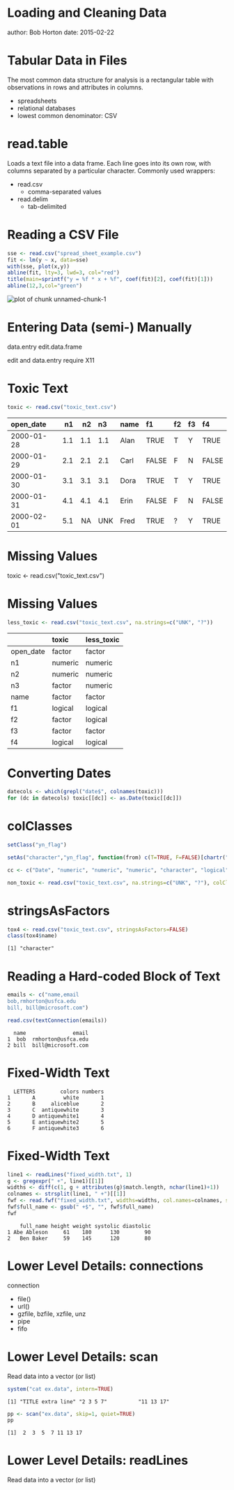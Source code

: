 Loading and Cleaning Data
========================================================
author: Bob Horton
date: 2015-02-22

Tabular Data in Files
========================================================

The most common data structure for analysis is a rectangular table with observations in rows and attributes in columns.

- spreadsheets
- relational databases
- lowest common denominator: CSV

read.table
========================================================
Loads a text file into a data frame. Each line goes into its own row, with columns separated by a particular character. Commonly used wrappers:

* read.csv
  - comma-separated values
* read.delim
  - tab-delimited

Reading a CSV File
========================================================


```r
sse <- read.csv("spread_sheet_example.csv")
fit <- lm(y ~ x, data=sse)
with(sse, plot(x,y))
abline(fit, lty=3, lwd=3, col="red")
title(main=sprintf("y = %f * x + %f", coef(fit)[2], coef(fit)[1]))
abline(12,3,col="green")
```

![plot of chunk unnamed-chunk-1](05a_loading_data-figure/unnamed-chunk-1-1.png) 

Entering Data (semi-) Manually
========================================================

data.entry
edit.data.frame

edit and data.entry require X11


Toxic Text
========================================================


```r
toxic <- read.csv("toxic_text.csv")
```

|open_date  |  n1|  n2|n3  |name |f1    |f2 |f3 |f4    |
|:----------|---:|---:|:---|:----|:-----|:--|:--|:-----|
|2000-01-28 | 1.1| 1.1|1.1 |Alan | TRUE |T  |Y  | TRUE |
|2000-01-29 | 2.1| 2.1|2.1 |Carl |FALSE |F  |N  |FALSE |
|2000-01-30 | 3.1| 3.1|3.1 |Dora | TRUE |T  |Y  | TRUE |
|2000-01-31 | 4.1| 4.1|4.1 |Erin |FALSE |F  |N  |FALSE |
|2000-02-01 | 5.1|  NA|UNK |Fred | TRUE |?  |Y  | TRUE |

Missing Values
========================================================

toxic <- read.csv("toxic_text.csv")

Missing Values
========================================================

```r
less_toxic <- read.csv("toxic_text.csv", na.strings=c("UNK", "?"))
```

|          |toxic   |less_toxic |
|:---------|:-------|:----------|
|open_date |factor  |factor     |
|n1        |numeric |numeric    |
|n2        |numeric |numeric    |
|n3        |factor  |numeric    |
|name      |factor  |factor     |
|f1        |logical |logical    |
|f2        |factor  |logical    |
|f3        |factor  |factor     |
|f4        |logical |logical    |

Converting Dates
========================================================


```r
datecols <- which(grepl("date$", colnames(toxic)))
for (dc in datecols) toxic[[dc]] <- as.Date(toxic[[dc]])
```

colClasses
========================================================


```r
setClass("yn_flag")

setAs("character","yn_flag", function(from) c(T=TRUE, F=FALSE)[chartr("YN", "TF", from)] )

cc <- c("Date", "numeric", "numeric", "numeric", "character", "logical", "logical", "yn_flag", "logical")

non_toxic <- read.csv("toxic_text.csv", na.strings=c("UNK", "?"), colClasses=cc)
```

stringsAsFactors
========================================================


```r
tox4 <- read.csv("toxic_text.csv", stringsAsFactors=FALSE)
class(tox4$name)
```

```
[1] "character"
```

Reading a Hard-coded Block of Text
========================================================


```r
emails <- c("name,email
bob,rmhorton@usfca.edu
bill, bill@microsoft.com")

read.csv(textConnection(emails))
```

```
  name               email
1  bob  rmhorton@usfca.edu
2 bill  bill@microsoft.com
```

Fixed-Width Text
========================================================

```
  LETTERS        colors numbers
1       A         white       1
2       B     aliceblue       2
3       C  antiquewhite       3
4       D antiquewhite1       4
5       E antiquewhite2       5
6       F antiquewhite3       6
```

Fixed-Width Text
========================================================


```r
line1 <- readLines("fixed_width.txt", 1)
g <- gregexpr(" +", line1)[[1]]
widths <- diff(c(1, g + attributes(g)$match.length, nchar(line1)+1))
colnames <- strsplit(line1, " +")[[1]]
fwf <- read.fwf("fixed_width.txt", widths=widths, col.names=colnames, skip=1)
fwf$full_name <- gsub(" +$", "", fwf$full_name)
fwf
```

```
    full_name height weight systolic diastolic
1 Abe Ableson     61    180      130        90
2   Ben Baker     59    145      120        80
```

Lower Level Details: connections
========================================================

connection

* file()
* url()
* gzfile, bzfile, xzfile, unz
* pipe
* fifo

Lower Level Details: scan
========================================================
Read data into a vector (or list)


```r
system("cat ex.data", intern=TRUE)
```

```
[1] "TITLE extra line" "2 3 5 7"          "11 13 17"        
```

```r
pp <- scan("ex.data", skip=1, quiet=TRUE)
pp
```

```
[1]  2  3  5  7 11 13 17
```

Lower Level Details: readLines
========================================================
Read data into a vector (or list)



